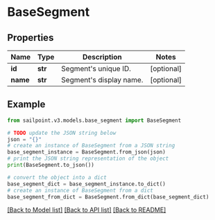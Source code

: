 # BaseSegment


## Properties

Name | Type | Description | Notes
------------ | ------------- | ------------- | -------------
**id** | **str** | Segment&#39;s unique ID. | [optional] 
**name** | **str** | Segment&#39;s display name. | [optional] 

## Example

```python
from sailpoint.v3.models.base_segment import BaseSegment

# TODO update the JSON string below
json = "{}"
# create an instance of BaseSegment from a JSON string
base_segment_instance = BaseSegment.from_json(json)
# print the JSON string representation of the object
print(BaseSegment.to_json())

# convert the object into a dict
base_segment_dict = base_segment_instance.to_dict()
# create an instance of BaseSegment from a dict
base_segment_from_dict = BaseSegment.from_dict(base_segment_dict)
```
[[Back to Model list]](../README.md#documentation-for-models) [[Back to API list]](../README.md#documentation-for-api-endpoints) [[Back to README]](../README.md)


